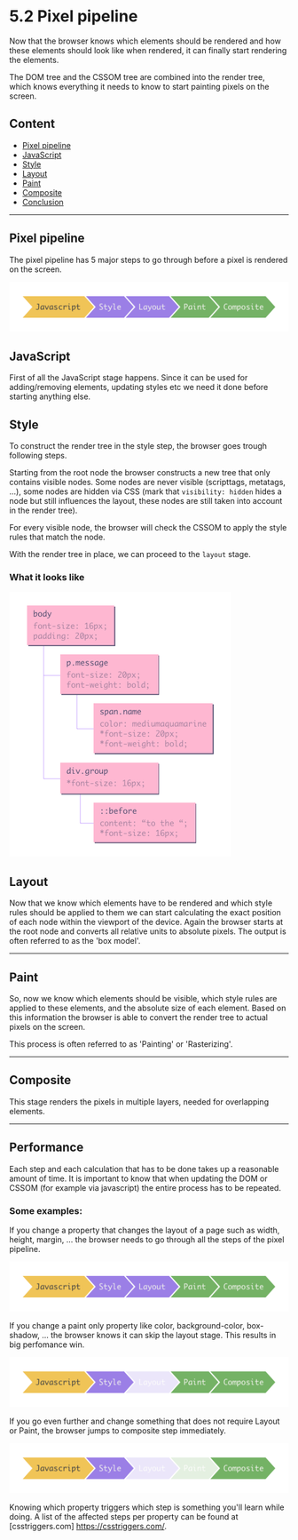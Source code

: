 # 5.2 Pixel pipeline

Now that the browser knows which elements should be rendered and how these elements should look like when rendered, it
can finally start rendering the elements.

The DOM tree and the CSSOM tree are combined into the render tree, which knows everything it needs to know to start
painting pixels on the screen.

## Content

- [Pixel pipeline](#pixel-pipeline)
- [JavaScript](#javascript)
- [Style](#style)
- [Layout](#layout)
- [Paint](#paint)
- [Composite](#composite)
- [Conclusion](#conclusion)

---

## Pixel pipeline

The pixel pipeline has 5 major steps to go through before a pixel is rendered on the screen.

![cssom](../../assets/pipeline.png)

## JavaScript

First of all the JavaScript stage happens. Since it can be used for adding/removing elements, updating styles etc we need
it done before starting anything else.

## Style

To construct the render tree in the style step, the browser goes trough following steps.

Starting from the root node the browser constructs a new tree that only contains visible nodes. Some nodes are never
visible (scripttags, metatags, ...), some nodes are hidden via CSS (mark that `visibility: hidden` hides a node but
still influences the layout, these nodes are still taken into account in the render tree).

For every visible node, the browser will check the CSSOM to apply the style rules that match the node.

With the render tree in place, we can proceed to the `layout` stage.

### What it looks like

![cssom](../../assets/render-tree.png)

## Layout

Now that we know which elements have to be rendered and which style rules should be applied to them we can start
calculating the exact position of each node within the viewport of the device. Again the browser starts at the root node
and converts all relative units to absolute pixels. The output is often referred to as the 'box model'.

---

## Paint

So, now we know which elements should be visible, which style rules are applied to these elements, and the absolute
size of each element. Based on this information the browser is able to convert the render tree to actual pixels on the
screen.

This process is often referred to as 'Painting' or 'Rasterizing'.

---

## Composite

This stage renders the pixels in multiple layers, needed for overlapping elements.

---

## Performance

Each step and each calculation that has to be done takes up a reasonable amount of time. It is important to know that
when updating the DOM or CSSOM (for example via javascript) the entire process has to be repeated.

### Some examples:

If you change a property that changes the layout of a page such as width, height, margin, ... the browser needs to go
through all the steps of the pixel pipeline.

![cssom](../../assets/pipeline.png)

If you change a paint only property like color, background-color, box-shadow, ... the browser knows it can skip the layout
stage. This results in big perfomance win.

![cssom](../../assets/pipeline-no-layout.png)

If you go even further and change something that does not require Layout or Paint, the browser jumps to composite step
immediately.

![cssom](../../assets/pipeline-no-paint.png)

Knowing which property triggers which step is something you'll learn while doing. A list of the affected steps per
property can be found at [csstriggers.com] https://csstriggers.com/.
